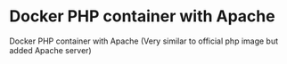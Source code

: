 # Docker PHP container with Apache
Docker PHP container with Apache (Very similar to official php image but added Apache server)
